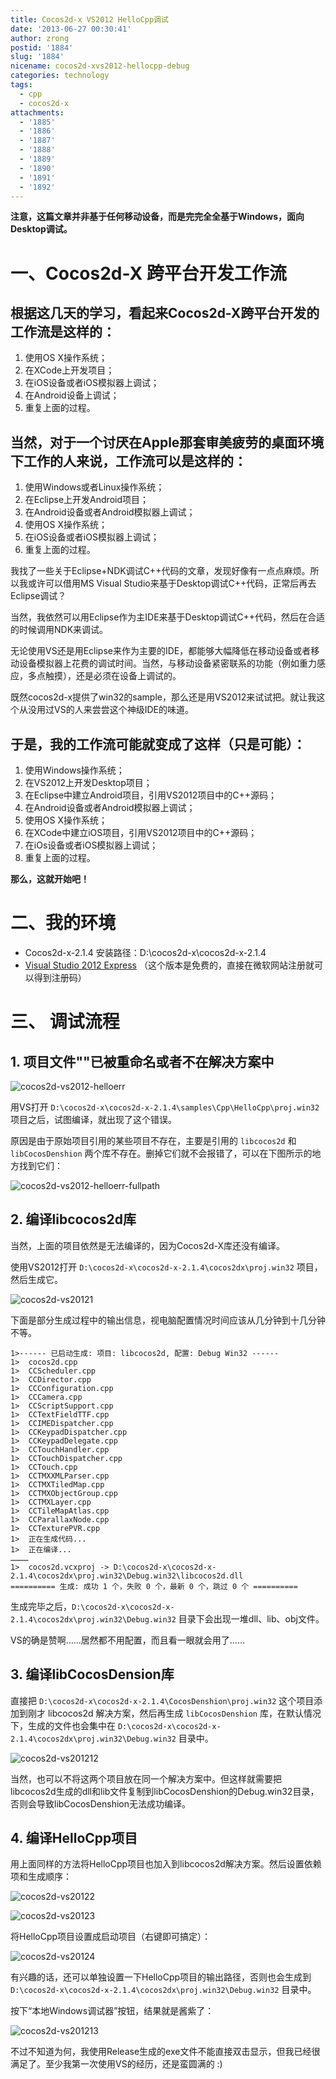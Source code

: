 ```yaml
---
title: Cocos2d-x VS2012 HelloCpp调试
date: '2013-06-27 00:30:41'
author: zrong
postid: '1884'
slug: '1884'
nicename: cocos2d-xvs2012-hellocpp-debug
categories: technology
tags:
  - cpp
  - cocos2d-x
attachments:
  - '1885'
  - '1886'
  - '1887'
  - '1888'
  - '1889'
  - '1890'
  - '1891'
  - '1892'
---
```


**注意，这篇文章并非基于任何移动设备，而是完完全全基于Windows，面向Desktop调试。**

# 一、Cocos2d-X 跨平台开发工作流

## 根据这几天的学习，看起来Cocos2d-X跨平台开发的工作流是这样的：

1.  使用OS X操作系统；
2.  在XCode上开发项目；
3.  在iOS设备或者iOS模拟器上调试；
4.  在Android设备上调试；
5.  重复上面的过程。

## 当然，对于一个讨厌在Apple那套审美疲劳的桌面环境下工作的人来说，工作流可以是这样的：

1.  使用Windows或者Linux操作系统；
2.  在Eclipse上开发Android项目；
3.  在Android设备或者Android模拟器上调试；
4.  使用OS X操作系统；
5.  在iOS设备或者iOS模拟器上调试；
6.  重复上面的过程。

我找了一些关于Eclipse+NDK调试C++代码的文章，发现好像有一点点麻烦。所以我或许可以借用MS Visual Studio来基于Desktop调试C++代码，正常后再去Eclipse调试？<!--more-->

当然，我依然可以用Eclipse作为主IDE来基于Desktop调试C++代码，然后在合适的时候调用NDK来调试。

无论使用VS还是用Eclipse来作为主要的IDE，都能够大幅降低在移动设备或者移动设备模拟器上花费的调试时间。当然，与移动设备紧密联系的功能（例如重力感应，多点触摸），还是必须在设备上调试的。

既然cocos2d-x提供了win32的sample，那么还是用VS2012来试试把。就让我这个从没用过VS的人来尝尝这个神级IDE的味道。

## 于是，我的工作流可能就变成了这样（只是可能）：

1.  使用Windows操作系统；
2.  在VS2012上开发Desktop项目；
3.  在Eclipse中建立Android项目，引用VS2012项目中的C++源码；
4.  在Android设备或者Android模拟器上调试；
5.  使用OS X操作系统；
6.  在XCode中建立iOS项目，引用VS2012项目中的C++源码；
7.  在iOs设备或者iOS模拟器上调试；
8.  重复上面的过程。

**那么，这就开始吧！**

# 二、我的环境

-   Cocos2d-x-2.1.4 安装路径：D:\\cocos2d-x\\cocos2d-x-2.1.4
-   [Visual Studio 2012 Express](http://www.microsoft.com/visualstudio/eng/downloads)
    （这个版本是免费的，直接在微软网站注册就可以得到注册码）

# 三、 调试流程

## 1. 项目文件""已被重命名或者不在解决方案中

![cocos2d-vs2012-helloerr](/uploads/2013/06/cocos2d-vs2012-helloerr.png)

用VS打开 `D:\cocos2d-x\cocos2d-x-2.1.4\samples\Cpp\HelloCpp\proj.win32` 项目之后，试图编译，就出现了这个错误。

原因是由于原始项目引用的某些项目不存在，主要是引用的 `libcocos2d` 和 `libCocosDenshion` 两个库不存在。删掉它们就不会报错了，可以在下图所示的地方找到它们：

![cocos2d-vs2012-helloerr-fullpath](/uploads/2013/06/cocos2d-vs2012-helloerr-fullpath.png)

## 2. 编译libcocos2d库

当然，上面的项目依然是无法编译的，因为Cocos2d-X库还没有编译。

使用VS2012打开 `D:\cocos2d-x\cocos2d-x-2.1.4\cocos2dx\proj.win32` 项目，然后生成它。

![cocos2d-vs20121](/uploads/2013/06/cocos2d-vs20121.png)

下面是部分生成过程中的输出信息，视电脑配置情况时间应该从几分钟到十几分钟不等。

    1>------ 已启动生成: 项目: libcocos2d, 配置: Debug Win32 ------
    1>  cocos2d.cpp
    1>  CCScheduler.cpp
    1>  CCDirector.cpp
    1>  CCConfiguration.cpp
    1>  CCCamera.cpp
    1>  CCScriptSupport.cpp
    1>  CCTextFieldTTF.cpp
    1>  CCIMEDispatcher.cpp
    1>  CCKeypadDispatcher.cpp
    1>  CCKeypadDelegate.cpp
    1>  CCTouchHandler.cpp
    1>  CCTouchDispatcher.cpp
    1>  CCTouch.cpp
    1>  CCTMXXMLParser.cpp
    1>  CCTMXTiledMap.cpp
    1>  CCTMXObjectGroup.cpp
    1>  CCTMXLayer.cpp
    1>  CCTileMapAtlas.cpp
    1>  CCParallaxNode.cpp
    1>  CCTexturePVR.cpp
    1>  正在生成代码...
    1>  正在编译...
    …………
    1>  cocos2d.vcxproj -> D:\cocos2d-x\cocos2d-x-2.1.4\cocos2dx\proj.win32\Debug.win32\libcocos2d.dll
    ========== 生成: 成功 1 个，失败 0 个，最新 0 个，跳过 0 个 ==========

生成完毕之后，`D:\cocos2d-x\cocos2d-x-2.1.4\cocos2dx\proj.win32\Debug.win32` 目录下会出现一堆dll、lib、obj文件。

VS的确是赞啊……居然都不用配置，而且看一眼就会用了……

## 3. 编译libCocosDension库

直接把 `D:\cocos2d-x\cocos2d-x-2.1.4\CocosDenshion\proj.win32` 这个项目添加到刚才 libcocos2d 解决方案，然后再生成 `libCocosDenshion` 库，在默认情况下，生成的文件也会集中在 `D:\cocos2d-x\cocos2d-x-2.1.4\cocos2dx\proj.win32\Debug.win32` 目录中。

![cocos2d-vs201212](/uploads/2013/06/cocos2d-vs201212.png)

当然，也可以不将这两个项目放在同一个解决方案中。但这样就需要把libcocos2d生成的dll和lib文件复制到libCocosDenshion的Debug.win32目录，否则会导致libCocosDenshion无法成功编译。

## 4. 编译HelloCpp项目

用上面同样的方法将HelloCpp项目也加入到libcocos2d解决方案。然后设置依赖项和生成顺序：

![cocos2d-vs20122](/uploads/2013/06/cocos2d-vs20122.png)

![cocos2d-vs20123](/uploads/2013/06/cocos2d-vs20123.png)

将HelloCpp项目设置成启动项目（右键即可搞定）：

![cocos2d-vs20124](/uploads/2013/06/cocos2d-vs20124.png)

有兴趣的话，还可以单独设置一下HelloCpp项目的输出路径，否则也会生成到 `D:\cocos2d-x\cocos2d-x-2.1.4\cocos2dx\proj.win32\Debug.win32` 目录中。

按下“本地Windows调试器”按钮，结果就是酱紫了：

![cocos2d-vs201213](/uploads/2013/06/cocos2d-vs201213.png)

不过不知道为何，我使用Release生成的exe文件不能直接双击显示，但我已经很满足了。至少我第一次使用VS的经历，还是蛮圆满的
:)

